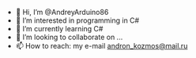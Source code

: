 - 👋 Hi, I’m @AndreyArduino86
- 👀 I’m interested in programming in C#
- 🌱 I’m currently learning C#
- 💞️ I’m looking to collaborate on ...
- 📫 How to reach: my e-mail andron_kozmos@mail.ru

<!---
AndreyArduino86/AndreyArduino86 is a ✨ special ✨ repository because its `README.md` (this file) appears on your GitHub profile.
You can click the Preview link to take a look at your changes.
--->
